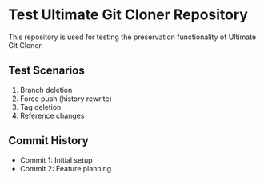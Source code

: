 # Test Ultimate Git Cloner Repository

This repository is used for testing the preservation functionality of Ultimate Git Cloner.

## Test Scenarios
1. Branch deletion
2. Force push (history rewrite)
3. Tag deletion
4. Reference changes
## Commit History
- Commit 1: Initial setup
- Commit 2: Feature planning

